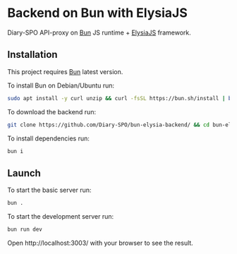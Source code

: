 # Backend on Bun with ElysiaJS
Diary-SPO API-proxy on [Bun](https://bun.sh/) JS runtime + [ElysiaJS](https://elysiajs.com/) framework.

## Installation
This project requires [Bun](https://bun.sh/) latest version.

To install Bun on Debian/Ubuntu run:
```bash
sudo apt install -y curl unzip && curl -fsSL https://bun.sh/install | bash
```

To download the backend run:
```bash
git clone https://github.com/Diary-SPO/bun-elysia-backend/ && cd bun-elysia-backend
```

To install dependencies run:
```bash
bun i
```

## Launch
To start the basic server run:
```bash
bun .
```

To start the development server run:
```bash
bun run dev
```

Open http://localhost:3003/ with your browser to see the result.